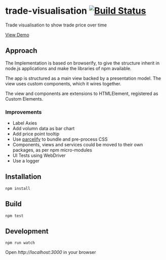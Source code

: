 # trade-visualisation [![Build Status](https://travis-ci.org/DavidBeale/trade-visualisation.svg?branch=master)](https://travis-ci.org/DavidBeale/trade-visualisation)

Trade visualisation to show trade price over time

[View Demo](http://davidbeale.github.io/trade-visualisation/)

## Approach
The Implementation is based on browserify, to give the structure inherit in node.js applications and make the libraries of npm available.

The app is structured as a main view backed by a presentation model. The view uses custom components, which it wires together. 

The view and components are extensions to HTMLElement, registered as Custom Elements.


### Improvements
- Label Axies
- Add volumn data as bar chart
- Add price point tooltip 
- Use [parcelify](https://www.npmjs.com/package/parcelify) to bundle and pre-process CSS
- Components, views and services could be moved to their own packages, as per npm micro-modules
- UI Tests using WebDriver
- Use a logger


## Installation

```shell
npm install
```

## Build

```shell
npm test
```


## Development

```shell
npm run watch
```

Open *http://localhost:3000* in your browser
